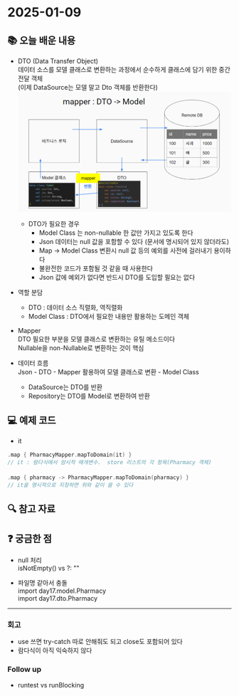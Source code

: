 # 2025-01-09

## 📚 오늘 배운 내용
- DTO (Data Transfer Object)   
데이터 소스를 모델 클래스로 변환하는 과정에서 순수하게 클래스에 담기 위한 중간 전달 객체   
  (이제 DataSource는 모델 말고 Dto 객체를 반환한다)
![img_3.png](img_3.png)
  - DTO가 필요한 경우
    - Model Class 는 non-nullable 한 값만 가지고 있도록 한다
    - Json 데이터는 null 값을 포함할 수 있다 (문서에 명시되어 있지 않더라도)
    - Map -> Model Class 변환시 null 값 등의 예외를 사전에 걸러내기 용이하다
    - 불완전한 코드가 포함될 것 같을 때 사용한다
    - Json 값에 예외가 없다면 반드시 DTO를 도입할 필요는 없다
- 역할 분담
    - DTO : 데이터 소스 직렬화, 역직렬화
    - Model Class : DTO에서 필요한 내용만 활용하는 도메인 객체

- Mapper   
DTO 필요한 부분을 모델 클래스로 변환하는 유틸 메소드이다   
Nullable을 non-Nullable로 변환하는 것이 핵심

- 데이터 흐름   
Json - DTO - Mapper 활용하여 모델 클래스로 변환 - Model Class
  - DataSource는 DTO를 반환
  - Repository는 DTO를 Model로 변환하여 반환




## 💻 예제 코드
<!-- 실습한 코드나 예제를 추가 -->
- it
```kotlin
.map { PharmacyMapper.mapToDomain(it) } 
// it : 람다식에서 암시적 매개변수.  store 리스트의 각 항목(Pharmacy 객체)

.map { pharmacy -> PharmacyMapper.mapToDomain(pharmacy) }
// it을 명시적으로 지정하면 위와 같이 쓸 수 있다
```


## 🔍 참고 자료

## ❓ 궁금한 점

- null 처리    
isNotEmpty() vs ?: ""

- 파일명 같아서 충돌   
import day17.model.Pharmacy   
import day17.dto.Pharmacy

---

### 회고

- use 쓰면 try-catch 따로 안해줘도 되고 close도 포함되어 있다
- 람다식이 아직 익숙하지 않다

### Follow up

- runtest vs runBlocking